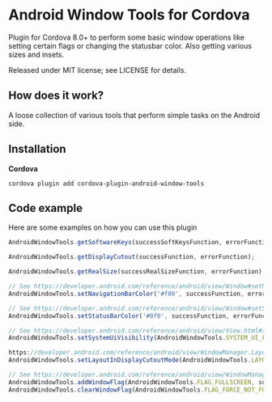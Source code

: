 Android Window Tools for Cordova
================================

Plugin for Cordova 8.0+ to perform some basic window operations like setting certain flags or changing the statusbar color. Also getting various sizes and insets.

Released under MIT license; see LICENSE for details.

How does it work?
-----------------

A loose collection of various tools that perform simple tasks on the Android side.

Installation
------------

**Cordova**

`cordova plugin add cordova-plugin-android-window-tools`

Code example
------------

Here are some examples on how you can use this plugin

```js
AndroidWindowTools.getSoftwareKeys(successSoftKeysFunction, errorFunction);

AndroidWindowTools.getDisplayCutout(successFunction, errorFunction);

AndroidWindowTools.getRealSize(successRealSizeFunction, errorFunction);

// See https://developer.android.com/reference/android/view/Window#setNavigationBarColor(int)
AndroidWindowTools.setNavigationBarColor('#f00', successFunction, errorFunction);

// See https://developer.android.com/reference/android/view/Window#setStatusBarColor(int)
AndroidWindowTools.setStatusBarColor('#0f0', successFunction, errorFunction);

// See https://developer.android.com/reference/android/view/View.html#setSystemUiVisibility(int)
AndroidWindowTools.setSystemUiVisibility(AndroidWindowTools.SYSTEM_UI_FLAG_LAYOUT_FULLSCREEN | AndroidWindowTools.SYSTEM_UI_FLAG_LAYOUT_STABLE | AndroidWindowTools.SYSTEM_UI_FLAG_LAYOUT_HIDE_NAVIGATION, successFunction, errorFunction);

https://developer.android.com/reference/android/view/WindowManager.LayoutParams#layoutInDisplayCutoutMode
AndroidWindowTools.setLayoutInDisplayCutoutMode(AndroidWindowTools.LAYOUT_IN_DISPLAY_CUTOUT_MODE_ALWAYS), successFunction, errorFunction);

// See https://developer.android.com/reference/android/view/WindowManager.LayoutParams
AndroidWindowTools.addWindowFlag(AndroidWindowTools.FLAG_FULLSCREEN, successFunction, errorFunction);
AndroidWindowTools.clearWindowFlag(AndroidWindowTools.FLAG_FORCE_NOT_FULLSCREEN, successFunction, errorFunction);

```